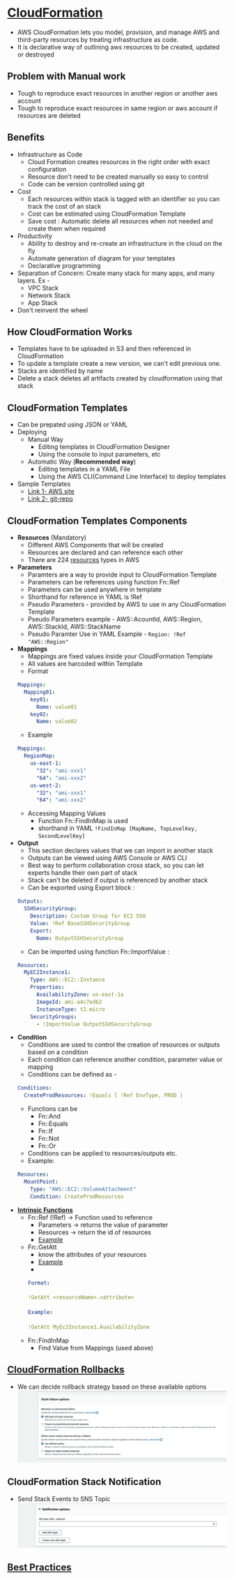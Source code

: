 # [CloudFormation](https://aws.amazon.com/cloudformation/)

- AWS CloudFormation lets you model, provision, and manage AWS and third-party resources by treating infrastructure as code. 
- It is declarative way of outlining aws resources to be created, updated or destroyed

## Problem with Manual work
- Tough to reproduce exact resources in another region or another aws account
- Tough to reproduce exact resources in same region or aws account if resources are deleted

## Benefits
- Infrastructure as Code
  - Cloud Formation creates resources in the right order with exact configuration
  - Resource don't need to be created manually so easy to control
  - Code can be version controlled using git
- Cost
  - Each resources within stack is tagged with an identifier so you can track the cost of an stack
  - Cost can be estimated using CloudFormation Template
  - Save cost : Automatic delete all resources when not needed and create them when required
- Productivity
  - Ability to destroy and re-create an infrastructure in the cloud on the fly
  - Automate generation of diagram for your templates
  - Declarative programming
- Separation of Concern: Create many stack for many apps, and many layers. Ex - 
  - VPC Stack
  - Network Stack
  - App Stack
- Don't reinvent the wheel

## How CloudFormation Works
- Templates have to be uploaded in S3 and then referenced in CloudFormation
- To update a template create a new version, we can't edit previous one.
- Stacks are identified by name
- Delete a stack deletes all artifacts created by cloudformation using that stack

## CloudFormation Templates
- Can be prepated using JSON or YAML
- Deploying
  - Manual Way
    - Editing templates in CloudFormation Designer
    - Using the console to input parameters, etc
  - Automatic Way (__Recommended way__)
    - Editing templates in a YAML File
    - Using the AWS CLI(Command Line Interface) to deploy templates
 - Sample Templates
    - [Link 1- AWS site](https://aws.amazon.com/cloudformation/resources/templates/)
    - [Link 2- git-repo](https://github.com/awslabs/aws-cloudformation-templates/tree/master)
## CloudFormation Templates Components
  - __Resources__ (Mandatory)
    - Different AWS Components that will be created
    - Resources are declared and can reference each other
    - There are 224 [resources](https://docs.aws.amazon.com/AWSCloudFormation/latest/UserGuide/aws-template-resource-type-ref.html) types in AWS 
  - __Parameters__
    - Paramters are a way to provide input to CloudFormation Template
    - Parameters can be references using function Fn::Ref
    - Parameters can be used anywhere in template
    - Shorthand for reference in YAML is !Ref
    - Pseudo Parameters - provided by AWS to use in any CloudFormation Template
    - Pseudo Parameters example - AWS::AcountId, AWS::Region, AWS::StackId, AWS::StackName
    - Pseudo Paramter Use in YAML Example - ``` Region: !Ref "AWS::Region" ```
  - __Mappings__
    - Mappings are fixed values inside your CloudFormation Template
    - All values are harcoded within Template
    - Format
    ```yaml
    Mappings:
      Mapping01:
        key01:
          Name: value01
        key02:
          Name: value02
    ```
    - Example 
    ```yaml
    Mappings:
      RegionMap:
        us-east-1:
          "32": "ami-xxx1"
          "64": "ami-xxx2"
        us-west-2:
          "32": "ami-xxx1"
          "64": "ami-xxx2"
    ```
    - Accessing Mapping Values
      - Function Fn::FindInMap is used
      - shorthand in YAML ```!FindInMap [MapName, TopLevelKey, SecondLevelKey]```
  - __Output__
    - This section declares values that we can import in another stack
    - Outputs can be viewed using AWS Console or AWS CLI
    - Best way to perform collaboration cross stack, so you can let experts handle their own part of stack
    - Stack can't be deleted if output is referenced by another stack
    - Can be exported using Export block :
    ```yaml
    Outputs:
      SSHSecurityGroup:
        Description: Custom Group for EC2 SSH
        Value: !Ref BaseSSHSecurityGroup
        Export:
          Name: OutputSSHSecurityGroup
    ```
    - Can be imported using function Fn::ImportValue :
    ```yaml
    Resources:
      MyEC2Instance1:
        Type: AWS::EC2::Instance
        Properties:
          AvailabilityZone: us-east-1a
          ImageId: ami-a4c7edb2
          InstanceType: t2.micro
        SecurityGroups:
          - !ImportValue OutputSSHSecurityGroup
    ```
  - __Condition__
    - Conditions are used to control the creation of resources or outputs based on a condition
    - Each condition can reference another condition, parameter value or mapping
    - Conditions can be defined as -
    ```yaml
    Conditions:
      CreateProdResources: !Equals [ !Ref EnvType, PROD ]
    ```
    - Functions can be 
      - Fn::And
      - Fn::Equals
      - Fn::If
      - Fn::Not
      - Fn::Or
    - Conditions can be applied to resources/outputs etc.
    - Example:
    ```yaml
    Resources:
      MountPoint:
        Type: "AWS::EC2::VolumeAttachment"
        Condition: CreateProdResources
    ```
  - [__Intrinsic Functions__](https://docs.aws.amazon.com/AWSCloudFormation/latest/UserGuide/intrinsic-function-reference.html)
    - Fn::Ref (!Ref) -> Function used to reference
      - Parameters -> returns the value of parameter
      - Resources -> return the id of resources
      - [Example](https://docs.aws.amazon.com/AWSCloudFormation/latest/UserGuide/intrinsic-function-reference-ref.html)
    - Fn::GetAtt
      - know the attributes of your resources
      - [Example](https://docs.aws.amazon.com/AWSCloudFormation/latest/UserGuide/intrinsic-function-reference-getatt.html)
      - 
      ```yaml
      Format:

      !GetAtt <resourceName>.<attribute>
      
      Example:
      
      !GetAtt MyEc2Instance1.AvailabilityZone
      ```
    - Fn::FindInMap
      - Find Value from Mappings (used above)

## [CloudFormation Rollbacks](https://docs.aws.amazon.com/AWSCloudFormation/latest/UserGuide/stack-failure-options.html)
  - We can decide rollback strategy based on these available options
  ![](stack-rollback-options.png)

## CloudFormation Stack Notification
  - Send Stack Events to SNS Topic 
  ![](stack-notif-sns.png)
## [Best Practices](https://docs.aws.amazon.com/AWSCloudFormation/latest/UserGuide/best-practices.html) 
